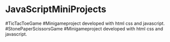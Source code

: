 # JavaScriptMiniProjects
#TicTacToeGame 
#Minigameproject developed with html css and javascript.
#StonePaperScissorsGame
#Minigameproject developed with html css and javascript.
